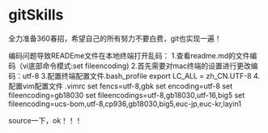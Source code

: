# gitSkills
全力准备360春招，希望自己的所有努力不要白费，git也实现一遍！

编码问题导致READEme文件在本地终端打开乱码：
1.查看readme.md的文件编码（vi底部命令模式:set fileencoding)
2.首先需要对mac终端的设置进行更改编码：utf-8
3.配置终端配置文件.bash_profile 
	export LC_ALL = zh_CN.UTF-8
4.配置vim配置文件 .vimrc
	set fencs=utf-8,gbk
	set encoding=utf-8
	set fileencoding=gb18030
	set fileencodings=utf-8,gb18030,utf-16,big5
	set fileencoding=ucs-bom,utf-8,cp936,gb18030,big5,euc-jp,euc-kr,layin1

source一下，ok！！！
